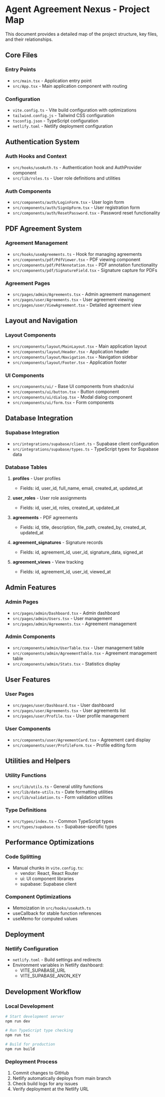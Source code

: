 # Agent Agreement Nexus - Project Map

This document provides a detailed map of the project structure, key files, and their relationships.

## Core Files

### Entry Points
- `src/main.tsx` - Application entry point
- `src/App.tsx` - Main application component with routing

### Configuration
- `vite.config.ts` - Vite build configuration with optimizations
- `tailwind.config.js` - Tailwind CSS configuration
- `tsconfig.json` - TypeScript configuration
- `netlify.toml` - Netlify deployment configuration

## Authentication System

### Auth Hooks and Context
- `src/hooks/useAuth.ts` - Authentication hook and AuthProvider component
- `src/lib/roles.ts` - User role definitions and utilities

### Auth Components
- `src/components/auth/LoginForm.tsx` - User login form
- `src/components/auth/SignUpForm.tsx` - User registration form
- `src/components/auth/ResetPassword.tsx` - Password reset functionality

## PDF Agreement System

### Agreement Management
- `src/hooks/useAgreements.ts` - Hook for managing agreements
- `src/components/pdf/PdfViewer.tsx` - PDF viewing component
- `src/components/pdf/PdfAnnotation.tsx` - PDF annotation functionality
- `src/components/pdf/SignatureField.tsx` - Signature capture for PDFs

### Agreement Pages
- `src/pages/admin/Agreements.tsx` - Admin agreement management
- `src/pages/user/Agreements.tsx` - User agreement viewing
- `src/pages/user/ViewAgreement.tsx` - Detailed agreement view

## Layout and Navigation

### Layout Components
- `src/components/layout/MainLayout.tsx` - Main application layout
- `src/components/layout/Header.tsx` - Application header
- `src/components/layout/Navigation.tsx` - Navigation sidebar
- `src/components/layout/Footer.tsx` - Application footer

### UI Components
- `src/components/ui/` - Base UI components from shadcn/ui
- `src/components/ui/button.tsx` - Button component
- `src/components/ui/dialog.tsx` - Modal dialog component
- `src/components/ui/form.tsx` - Form components

## Database Integration

### Supabase Integration
- `src/integrations/supabase/client.ts` - Supabase client configuration
- `src/integrations/supabase/types.ts` - TypeScript types for Supabase data

### Database Tables
1. **profiles** - User profiles
   - Fields: id, user_id, full_name, email, created_at, updated_at
   
2. **user_roles** - User role assignments
   - Fields: id, user_id, roles, created_at, updated_at
   
3. **agreements** - PDF agreements
   - Fields: id, title, description, file_path, created_by, created_at, updated_at
   
4. **agreement_signatures** - Signature records
   - Fields: id, agreement_id, user_id, signature_data, signed_at
   
5. **agreement_views** - View tracking
   - Fields: id, agreement_id, user_id, viewed_at

## Admin Features

### Admin Pages
- `src/pages/admin/Dashboard.tsx` - Admin dashboard
- `src/pages/admin/Users.tsx` - User management
- `src/pages/admin/Agreements.tsx` - Agreement management

### Admin Components
- `src/components/admin/UserTable.tsx` - User management table
- `src/components/admin/AgreementTable.tsx` - Agreement management table
- `src/components/admin/Stats.tsx` - Statistics display

## User Features

### User Pages
- `src/pages/user/Dashboard.tsx` - User dashboard
- `src/pages/user/Agreements.tsx` - User agreements list
- `src/pages/user/Profile.tsx` - User profile management

### User Components
- `src/components/user/AgreementCard.tsx` - Agreement card display
- `src/components/user/ProfileForm.tsx` - Profile editing form

## Utilities and Helpers

### Utility Functions
- `src/lib/utils.ts` - General utility functions
- `src/lib/date-utils.ts` - Date formatting utilities
- `src/lib/validation.ts` - Form validation utilities

### Type Definitions
- `src/types/index.ts` - Common TypeScript types
- `src/types/supabase.ts` - Supabase-specific types

## Performance Optimizations

### Code Splitting
- Manual chunks in `vite.config.ts`:
  - vendor: React, React Router
  - ui: UI component libraries
  - supabase: Supabase client

### Component Optimizations
- Memoization in `src/hooks/useAuth.ts`
- useCallback for stable function references
- useMemo for computed values

## Deployment

### Netlify Configuration
- `netlify.toml` - Build settings and redirects
- Environment variables in Netlify dashboard:
  - VITE_SUPABASE_URL
  - VITE_SUPABASE_ANON_KEY

## Development Workflow

### Local Development
```bash
# Start development server
npm run dev

# Run TypeScript type checking
npm run tsc

# Build for production
npm run build
```

### Deployment Process
1. Commit changes to GitHub
2. Netlify automatically deploys from main branch
3. Check build logs for any issues
4. Verify deployment at the Netlify URL

